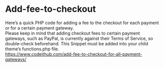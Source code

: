 # Add-fee-to-checkout
Here’s a quick PHP code for adding a fee to the checkout for each payment or for a certain payment gateway. <br> Please keep in mind that adding checkout fees to certain payment gateways, such as PayPal, is currently against their Terms of Service, so double-check beforehand. This Snippet must be added into your child theme’s functions.php file.
<br>https://www.codeithub.com/add-fee-to-checkout-for-all-payment-gateways/
